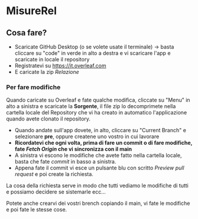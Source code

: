 # MisureRel

Cosa fare?
---------------------

* Scaricate GitHub Desktop (o se volete usate il terminale) -> basta cliccare su "code" in verde in alto a destra e vi scaricare l'app e scaricate in locale il repository
* Registratevi su https://it.overleaf.com
* E caricate la zip *Relazione*

### Per fare modifiche

Quando caricate su Overleaf e fate qualche modifica, cliccate su "Menu" in alto a sinistra e scaricate la **Sorgente**, il file zip lo decomprimete nella cartella locale del Repository che vi ha creato in automatico l'applicazione quando avete clonato il repository.
* Quando andate sull'app dovete, in alto, cliccare su "Current Branch" e selezionare **pre**, oppure createne uno vostro in cui lavorare
* **Ricordatevi che ogni volta, prima di fare un commit o di fare modifiche, fate *Fetch Origin* che vi sincronizza con il main**
* A sinistra vi escono le modifiche che avete fatto nella cartella locale, basta che fate *commit* in basso a sinistra.
* Appena fate il commit vi esce un pulsante blu con scritto *Preview pull request* e poi create la richiesta.

La cosa della richiesta serve in modo che tutti vediamo le modifiche di tutti e possiamo decidere se sistemarle ecc...

Potete anche crearvi dei vostri brench copiando il main, vi fate le modifiche e poi fate le stesse cose.
